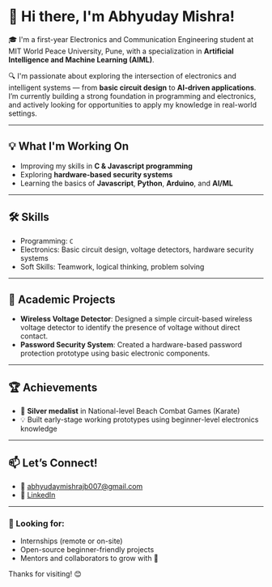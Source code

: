 # 👋 Hi there, I'm Abhyuday Mishra!

🎓 I'm a first-year Electronics and Communication Engineering student at MIT World Peace University, Pune, with a specialization in **Artificial Intelligence and Machine Learning (AIML)**.

🔍 I'm passionate about exploring the intersection of electronics and intelligent systems — from **basic circuit design** to **AI-driven applications**. I’m currently building a strong foundation in programming and electronics, and actively looking for opportunities to apply my knowledge in real-world settings.

---

## 💡 What I'm Working On
- Improving my skills in **C & Javascript programming**
- Exploring **hardware-based security systems**
- Learning the basics of **Javascript**, **Python**, **Arduino**, and **AI/ML**

---

## 🛠️ Skills
- Programming: `C`
- Electronics: Basic circuit design, voltage detectors, hardware security systems
- Soft Skills: Teamwork, logical thinking, problem solving

---

## 🧪 Academic Projects
- **Wireless Voltage Detector**: Designed a simple circuit-based wireless voltage detector to identify the presence of voltage without direct contact.
- **Password Security System**: Created a hardware-based password protection prototype using basic electronic components.

---

## 🏆 Achievements
- 🥈 **Silver medalist** in National-level Beach Combat Games (Karate)
- 💡 Built early-stage working prototypes using beginner-level electronics knowledge

---

## 📫 Let’s Connect!
- 📧 [abhyudaymishrajb007@gmail.com](mailto:abhyudaymishrajb007@gmail.com)
- 🔗 [LinkedIn](https://linkedin.com/in/abhyuday-mishra)

---

### 🚀 Looking for:
- Internships (remote or on-site)
- Open-source beginner-friendly projects
- Mentors and collaborators to grow with 🚀

Thanks for visiting! 😊
